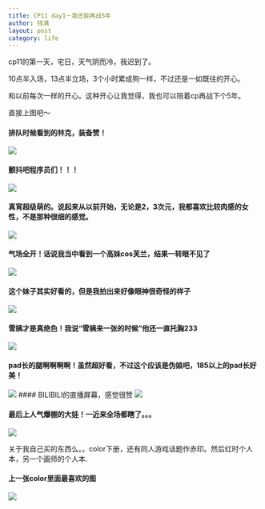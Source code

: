 ```yaml
---
title: CP11 day1－我还能再战5年
author: 钱满
layout: post
category: life
---
```


cp11的第一天，宅日，天气阴而冷，我迟到了。

10点半入场，13点半立场，3个小时累成狗一样，不过还是一如既往的开心。

和以前每次一样的开心。这种开心让我觉得，我也可以陪着cp再战下个5年。

直接上图吧～

#### 排队时候看到的林克，装备赞！

<img src="/img/link.jpg"/>

#### 颤抖吧程序员们！！！
<img src="/img/dilbert.jpg"/>

#### 真宵超级萌的。说起来从以前开始，无论是2，3次元，我都喜欢比较肉感的女性，不是那种很细的感觉。
<img src="/img/mayoi.jpg"/>

#### 气场全开！话说我当中看到一个高妹cos芙兰，结果一转眼不见了
<img src="/img/nurse.jpg"/>

#### 这个妹子其实好看的，但是我拍出来好像眼神很奇怪的样子
<img src="/img/wedding.jpg"/>

#### 雪姨才是真绝色！我说“雪姨来一张的时候”他还一直托胸233
<img src="/img/xueyi.jpg"/>

#### pad长的腿啊啊啊啊！虽然超好看，不过这个应该是伪娘吧，185以上的pad长好美！
<img src="/img/pad.jpg"/>
#### BILIBILI的直播屏幕，感觉很赞
<img src="/img/bilibili.jpg"/>

#### 最后上人气爆棚的大娃！一近来全场都瞎了。。。
<img src="/img/fulu.jpg"/>

关于我自己买的东西么。。color下册，还有同人游戏话题作赤印。然后红时个人本，另一个画师的个人本.
#### 上一张color里面最喜欢的图
<img src="/img/color.jpg"/>



